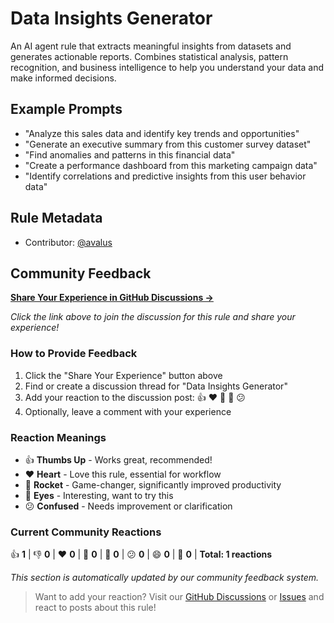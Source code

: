 # Data Insights Generator

An AI agent rule that extracts meaningful insights from datasets and generates actionable reports. Combines statistical analysis, pattern recognition, and business intelligence to help you understand your data and make informed decisions.

## Example Prompts

- "Analyze this sales data and identify key trends and opportunities"
- "Generate an executive summary from this customer survey dataset"
- "Find anomalies and patterns in this financial data"
- "Create a performance dashboard from this marketing campaign data"
- "Identify correlations and predictive insights from this user behavior data"

## Rule Metadata
- Contributor: [@avalus](https://github.com/avalus)

## Community Feedback

**[Share Your Experience in GitHub Discussions →](https://github.com/avalus/rulebase/discussions/2)**

*Click the link above to join the discussion for this rule and share your experience!*

### How to Provide Feedback
1. Click the "Share Your Experience" button above
2. Find or create a discussion thread for "Data Insights Generator"
3. Add your reaction to the discussion post: 👍 ❤️ 🚀 👀 😕
4. Optionally, leave a comment with your experience

### Reaction Meanings
- 👍 **Thumbs Up** - Works great, recommended!
- ❤️ **Heart** - Love this rule, essential for workflow
- 🚀 **Rocket** - Game-changer, significantly improved productivity
- 👀 **Eyes** - Interesting, want to try this
- 😕 **Confused** - Needs improvement or clarification

### Current Community Reactions
<!-- STATS_START -->
👍 **1** | 👎 **0** | ❤️ **0** | 🚀 **0** | 👀 **0** | 😕 **0** | 😄 **0** | 🎉 **0** | **Total: 1 reactions**
<!-- STATS_END -->

*This section is automatically updated by our community feedback system.*

> Want to add your reaction? Visit our [GitHub Discussions](https://github.com/avalus/rulebase/discussions) or [Issues](https://github.com/avalus/rulebase/issues) and react to posts about this rule!
